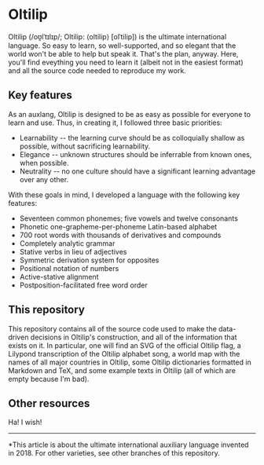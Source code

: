 # Oltilip

Oltilip (/oʊ̯lˈtɪlɪp/; Oltilip: ⟨oltilip⟩ \[olˈtilip\]) is the ultimate international language. So easy to learn, so well-supported, and so elegant that the world won't be able to help but speak it. That's the plan, anyway. Here, you'll find eveything you need to learn it (albeit not in the easiest format) and all the source code needed to reproduce my work.

## Key features

As an auxlang, Oltilip is designed to be as easy as possible for everyone to learn and use. Thus, in creating it, I followed three basic priorities:

* Learnability -- the learning curve should be as colloquially shallow as possible, without sacrificing learnability.
* Elegance -- unknown structures should be inferrable from known ones, when possible.
* Neutrality -- no one culture should have a significant learning advantage over any other.

With these goals in mind, I developed a language with the following key features:

* Seventeen common phonemes; five vowels and twelve consonants
* Phonetic one-grapheme-per-phoneme Latin-based alphabet
* 700 root words with thousands of derivatives and compounds
* Completely analytic grammar
* Stative verbs in lieu of adjectives
* Symmetric derivation system for opposites
* Positional notation of numbers
* Active-stative alignment
* Postposition-facilitated free word order

## This repository

This repository contains all of the source code used to make the data-driven decisions in Oltilip's construction, and all of the information that exists on it. In particular, one will find an SVG of the official Oltilip flag, a Lilypond transcription of the Oltilip alphabet song, a world map with the names of all major countries in Oltilip, some Oltilip dictionaries formatted in Markdown and TeX, and some example texts in Oltilip (all of which are empty because I'm bad).

## Other resources

Ha! I wish!

______

\*This article is about the ultimate international auxiliary language invented in 2018. For other varieties, see other branches of this repository.
